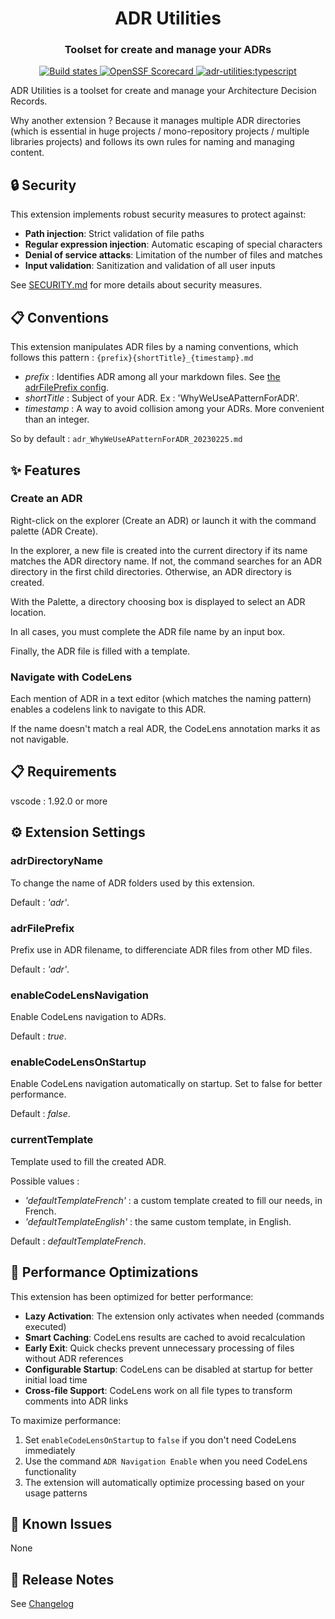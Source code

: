<h1 align="center" style="border-bottom: none;">ADR Utilities</h1>
<h3 align="center">Toolset for create and manage your ADRs</h3>
<p align="center">
  <a href="https://github.com/fpouyez/AdrUtilities/actions/workflows/ci.yml">
    <img alt="Build states" src="https://github.com/fpouyez/AdrUtilities/actions/workflows/release.yml/badge.svg">
  </a>
  <a href="https://securityscorecards.dev/viewer/?uri=github.com/fpouyez/AdrUtilities">
    <img alt="OpenSSF Scorecard" src="https://api.securityscorecards.dev/projects/github.com/fpouyez/AdrUtilities/badge">
  </a>
  <a href="#badge">
    <img alt="adr-utilities:typescript" src="https://img.shields.io/badge/adr--utilities-typescript-0038e0?logo=adr-utilities">
  </a>
</p>

ADR Utilities is a toolset for create and manage your Architecture Decision Records.

Why another extension ? Because it manages multiple ADR directories (which is essential in huge projects / mono-repository projects / multiple libraries projects) and follows its own rules for naming and managing content.

## 🔒 Security

This extension implements robust security measures to protect against:

- **Path injection**: Strict validation of file paths
- **Regular expression injection**: Automatic escaping of special characters
- **Denial of service attacks**: Limitation of the number of files and matches
- **Input validation**: Sanitization and validation of all user inputs

See [SECURITY.md](./SECURITY.md) for more details about security measures.

## 📋 Conventions

This extension manipulates ADR files by a naming conventions, which follows this pattern :
```{prefix}{shortTitle}_{timestamp}.md```

- *prefix* : Identifies ADR among all your markdown files. See [the adrFilePrefix config](#adrfileprefix).
- *shortTitle* : Subject of your ADR. Ex : 'WhyWeUseAPatternForADR'.
- *timestamp* : A way to avoid collision among your ADRs. More convenient than an integer.

So by default :
```adr_WhyWeUseAPatternForADR_20230225.md```

## ✨ Features

### Create an ADR

Right-click on the explorer (Create an ADR) or launch it with the command palette (ADR Create).

In the explorer, a new file is created into the current directory if its name matches the ADR directory name. If not, the command searches for an ADR directory in the first child directories. Otherwise, an ADR directory is created.

With the Palette, a directory choosing box is displayed to select an ADR location.

In all cases, you must complete the ADR file name by an input box.

Finally, the ADR file is filled with a template.

### Navigate with CodeLens

Each mention of ADR in a text editor (which matches the naming pattern) enables a codelens link to navigate to this ADR.

If the name doesn't match a real ADR, the CodeLens annotation marks it as not navigable.

## 📋 Requirements

vscode : 1.92.0 or more

## ⚙️ Extension Settings

### adrDirectoryName

To change the name of ADR folders used by this extension.

Default : *'adr'*.

### adrFilePrefix

Prefix use in ADR filename, to differenciate ADR files from other MD files.

Default : *'adr'*.

### enableCodeLensNavigation

Enable CodeLens navigation to ADRs.

Default : *true*.

### enableCodeLensOnStartup

Enable CodeLens navigation automatically on startup. Set to false for better performance.

Default : *false*.

### currentTemplate

Template used to fill the created ADR.

Possible values :

- *'defaultTemplateFrench'* : a custom template created to fill our needs, in French.
- *'defaultTemplateEnglish'* : the same custom template, in English.

Default : *defaultTemplateFrench*.

## 🚀 Performance Optimizations

This extension has been optimized for better performance:

- **Lazy Activation**: The extension only activates when needed (commands executed)
- **Smart Caching**: CodeLens results are cached to avoid recalculation
- **Early Exit**: Quick checks prevent unnecessary processing of files without ADR references
- **Configurable Startup**: CodeLens can be disabled at startup for better initial load time
- **Cross-file Support**: CodeLens work on all file types to transform comments into ADR links

To maximize performance:

1. Set `enableCodeLensOnStartup` to `false` if you don't need CodeLens immediately
2. Use the command `ADR Navigation Enable` when you need CodeLens functionality
3. The extension will automatically optimize processing based on your usage patterns

## 🐛 Known Issues

None

## 📝 Release Notes

See [Changelog](./CHANGELOG.md)
